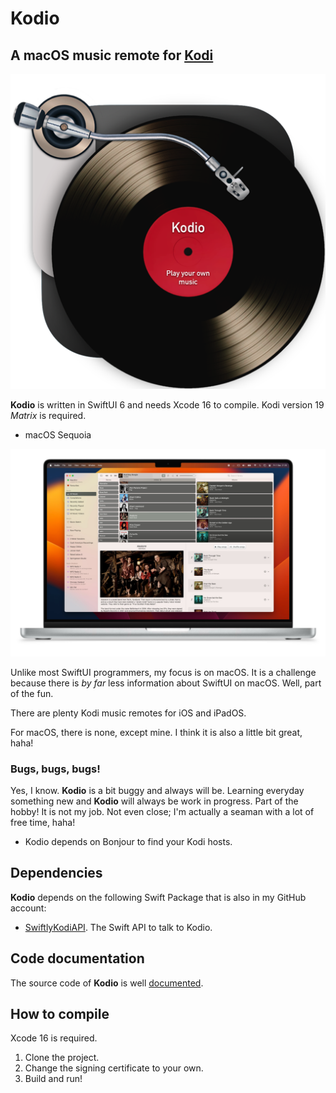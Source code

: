 #  Kodio

## A macOS music remote for [Kodi](https://kodi.tv)

![Icon](https://github.com/Desbeers/Kodio/raw/main/Images/icon.png)

**Kodio** is written in SwiftUI 6 and needs Xcode 16 to compile. Kodi version 19 *Matrix* is required.

- macOS Sequoia

![Screenshot](https://github.com/Desbeers/Kodio/raw/main/Images/screenshot-macOS.jpg)

Unlike most SwiftUI programmers, my focus is on macOS. It is a challenge because there is *by far* less information about SwiftUI on macOS. Well, part of the fun.

There are plenty Kodi music remotes for iOS and iPadOS.

For macOS, there is none, except mine. I think it is also a little bit great, haha!

### Bugs, bugs, bugs!

Yes, I know. **Kodio** is a bit buggy and always will be. Learning everyday something new and **Kodio** will always be work in progress. Part of the hobby! It is not my job. Not even close; I'm actually a seaman with a lot of free time, haha!

- Kodio depends on Bonjour to find your Kodi hosts.

## Dependencies

**Kodio** depends on the following Swift Package that is also in my GitHub account:

- [SwiftlyKodiAPI](https://github.com/Desbeers/swiftlykodiapi/). The Swift API to talk to Kodio.

## Code documentation

The source code of **Kodio** is well [documented](https://desbeers.github.io/Kodio/).

## How to compile

Xcode 16 is required.

1. Clone the project.
2. Change the signing certificate to your own.
2. Build and run!
